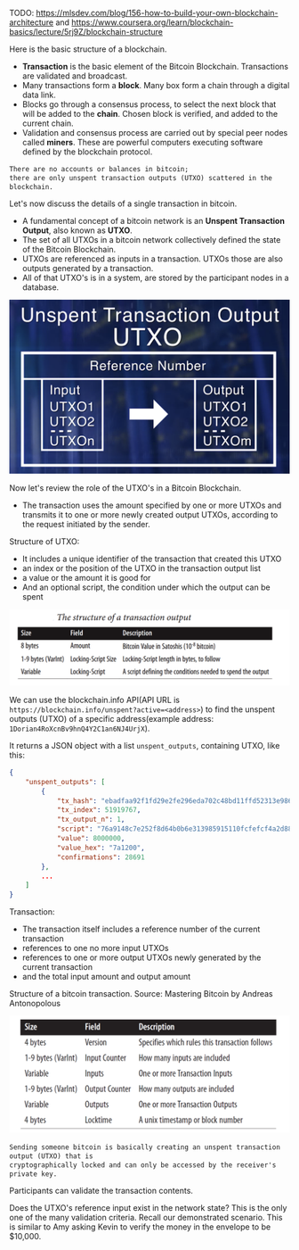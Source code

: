 TODO: https://mlsdev.com/blog/156-how-to-build-your-own-blockchain-architecture and 
https://www.coursera.org/learn/blockchain-basics/lecture/5rj9Z/blockchain-structure

Here is the basic structure of a blockchain. 
* **Transaction** is the basic element of the Bitcoin Blockchain. Transactions are validated and broadcast. 
* Many transactions form a **block**. Many box form a chain through a digital data link. 
* Blocks go through a consensus process, to select the next block that will be added to the **chain**. Chosen block is verified, and added to the current chain.
* Validation and consensus process are carried out by special peer nodes called **miners**. These are powerful computers executing software defined by the blockchain protocol. 

```
There are no accounts or balances in bitcoin; 
there are only unspent transaction outputs (UTXO) scattered in the blockchain.
```

Let's now discuss the details of a single transaction in bitcoin. 
* A fundamental concept of a bitcoin network is an **Unspent Transaction Output**, also known as **UTXO**. 
* The set of all UTXOs in a bitcoin network collectively defined the state of the Bitcoin Blockchain.
* UTXOs are referenced as inputs in a transaction. UTXOs those are also outputs generated by a transaction.
* All of that UTXO's is in a system, are stored by the participant nodes in a database.

![](images/utxo_reference.png)


Now let's review the role of the UTXO's in a Bitcoin Blockchain.
* The transaction uses the amount specified by one or more UTXOs and transmits it to one or more newly created output UTXOs, according to the request initiated by the sender. 


Structure of UTXO:
*  It includes a unique identifier of the transaction that created this UTXO
*  an index or the position of the UTXO in the transaction output list
*  a value or the amount it is good for
*  And an optional script, the condition under which the output can be spent

![](images/utxo-structure.png)

We can use the blockchain.info API(API URL is `https://blockchain.info/unspent?active=<address>`) to find the unspent outputs (UTXO) of a specific address(example address:  `1Dorian4RoXcnBv9hnQ4Y2C1an6NJ4UrjX`). 

It returns a JSON object with a list `unspent_outputs`, containing UTXO, like this:

```json
{
    "unspent_outputs": [
        {
            "tx_hash": "ebadfaa92f1fd29e2fe296eda702c48bd11ffd52313e986e99ddad9084062167",
            "tx_index": 51919767,
            "tx_output_n": 1,
            "script": "76a9148c7e252f8d64b0b6e313985915110fcfefcf4a2d88ac",
            "value": 8000000,
            "value_hex": "7a1200",
            "confirmations": 28691
        },
        ...
    ]
}
```

Transaction:
* The transaction itself includes a reference number of the current transaction
*  references to one no more input UTXOs
*  references to one or more output UTXOs newly generated by the current transaction
*  and the total input amount and output amount

Structure of a bitcoin transaction. Source: Mastering Bitcoin by Andreas Antonopolous

![](images/structure-of-a-transaction.png)

```
Sending someone bitcoin is basically creating an unspent transaction output (UTXO) that is 
cryptographically locked and can only be accessed by the receiver's private key.
```

Participants can validate the transaction contents.

Does the UTXO's reference input exist in the network state? This is the only one of the many validation criteria. Recall our demonstrated scenario. This is similar to Amy asking Kevin to verify the money in the envelope to be $10,000.

